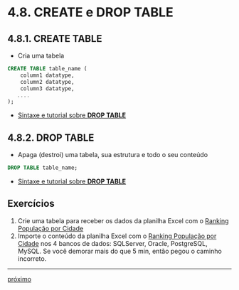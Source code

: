 # 4.8. CREATE e DROP TABLE

## 4.8.1. CREATE TABLE

* Cria uma tabela

```sql
CREATE TABLE table_name (
    column1 datatype,
    column2 datatype,
    column3 datatype,
   ....
);
```
* [Sintaxe e tutorial sobre **DROP TABLE**](https://www.w3schools.com/sql/sql_drop_table.asp)


## 4.8.2. DROP TABLE

* Apaga (destroi) uma tabela, sua estrutura e todo o seu conteúdo

```sql
DROP TABLE table_name;
```
* [Sintaxe e tutorial sobre **DROP TABLE**](https://www.w3schools.com/sql/sql_drop_table.asp)


## Exercícios
1. Crie uma tabela para receber os dados da planilha Excel com o [Ranking População por Cidade](https://github.com/josemarsilva/treina-sql-I/raw/master/doc/exercicios/RankingPopulacaoPorCidade.xlsx)
2. Importe o conteúdo da planilha Excel com o [Ranking População por Cidade](https://github.com/josemarsilva/treina-sql-I/raw/master/doc/exercicios/RankingPopulacaoPorCidade.xlsx) nos 4 bancos de dados: SQLServer, Oracle, PostgreSQL, MySQL. Se você demorar mais do que 5 min, então pegou o caminho incorreto.


***
[próximo](https://github.com/josemarsilva/treina-sql-I/wiki/5.-Modelo-de-Dados)
